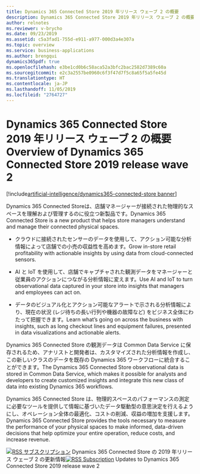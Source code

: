 ```yaml
---
title: Dynamics 365 Connected Store 2019 年リリース ウェーブ 2 の概要
description: Dynamics 365 Connected Store 2019 年リリース ウェーブ 2 の概要
author: relnotes
ms.reviewer: v-brycho
ms.date: 09/23/2019
ms.assetid: c5a3fad1-755d-e911-a977-000d3a4e307a
ms.topic: overview
ms.service: business-applications
ms.author: brengqui
dynamics365pdf: true
ms.openlocfilehash: e3be1cd0b6c58aca52a3bfc2bac2582d7389c60a
ms.sourcegitcommit: e2c3a2557be0960c6f3f47d7f5c8a65f5a5fe45d
ms.translationtype: HT
ms.contentlocale: ja-JP
ms.lasthandoff: 11/05/2019
ms.locfileid: "2764727"
---
```

# <a name="overview-of-dynamics-365-connected-store-2019-release-wave-2"></a><span data-ttu-id="bdc04-103">Dynamics 365 Connected Store 2019 年リリース ウェーブ 2 の概要</span><span class="sxs-lookup"><span data-stu-id="bdc04-103">Overview of Dynamics 365 Connected Store 2019 release wave 2</span></span>
[!include[artificial-intelligence/dynamics365-connected-store banner](../includes/artificial-intelligence/dynamics365-connected-store.md)]

<!--overview start-->
<span data-ttu-id="bdc04-104">Dynamics 365 Connected Storeは、店舗マネージャーが接続された物理的なスペースを理解および管理するのに役立つ新製品です。</span><span class="sxs-lookup"><span data-stu-id="bdc04-104">Dynamics 365 Connected Store is a new product that helps store managers understand and manage their connected physical spaces.</span></span> 

- <span data-ttu-id="bdc04-105">クラウドに接続されたセンサーのデータを使用して、アクション可能な分析情報によって店舗での小売の収益性を高めます。</span><span class="sxs-lookup"><span data-stu-id="bdc04-105">Grow in-store retail profitability with actionable insights by using data from cloud-connected sensors.</span></span> 

- <span data-ttu-id="bdc04-106">AI と IoT を使用して、店舗でキャプチャされた観測データをマネージャーと従業員のアクションにつながる分析情報に変えます。</span><span class="sxs-lookup"><span data-stu-id="bdc04-106">Use AI and IoT to turn observational data captured in your store into insights that managers and employees can act on.</span></span> 

- <span data-ttu-id="bdc04-107">データのビジュアル化とアクション可能なアラートで示される分析情報により、現在の状況 (レジ待ちの長い行列や機器の故障など) をビジネス全体にわたって把握できます。</span><span class="sxs-lookup"><span data-stu-id="bdc04-107">Learn what’s going on across the business with insights, such as long checkout lines and equipment failures, presented in data visualizations and actionable alerts.</span></span>

<span data-ttu-id="bdc04-108">Dynamics 365 Connected Store の観測データは Common Data Service に保存されるため、アナリストと開発者は、カスタマイズされた分析情報を作成し、この新しいクラスのデータを既存の Dynamics 365 ワークフローに統合することができます。</span><span class="sxs-lookup"><span data-stu-id="bdc04-108">The Dynamics 365 Connected Store observational data is stored in Common Data Service, which makes it possible for analysts and developers to create customized insights and integrate this new class of data into existing Dynamics 365 workflows.</span></span>  

<span data-ttu-id="bdc04-109">Dynamics 365 Connected Store は、物理的スペースのパフォーマンスの測定に必要なツールを提供して情報に基づいたデータ駆動型の意思決定を行えるようにし、オペレーション全体の最適化、コストの削減、収益の増加を支援します。</span><span class="sxs-lookup"><span data-stu-id="bdc04-109">Dynamics 365 Connected Store provides the tools necessary to measure the performance of your physical spaces to make informed, data-driven decisions that help optimize your entire operation, reduce costs, and increase revenue.</span></span>

<span data-ttu-id="bdc04-110">[![RSS サブスクリプション](/dynamics365-release-plan/media/feed-icon.png "RSS サブスクリプション")](https://docs.microsoft.com/api/search/rss?locale=en-us&$filter=scopes%2Fany(t%3A%20t%20eq%20%27\dynamics365-connected-store-192%27)) Dynamics 365 Connected Store の 2019 年リリース ウェーブ 2 の更新情報</span><span class="sxs-lookup"><span data-stu-id="bdc04-110">[![RSS Subscription](/dynamics365-release-plan/media/feed-icon.png "RSS Subscription")](https://docs.microsoft.com/api/search/rss?locale=en-us&$filter=scopes%2Fany(t%3A%20t%20eq%20%27\dynamics365-connected-store-192%27)) Updates to Dynamics 365 Connected Store 2019 release wave 2</span></span>
<!--overview end-->